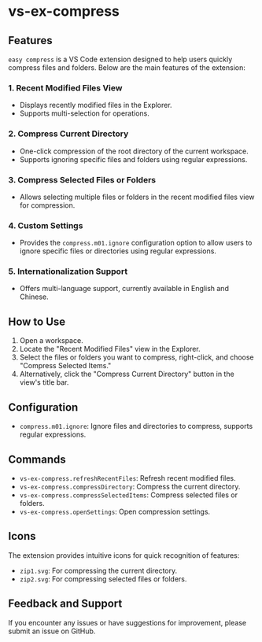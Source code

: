 # vs-ex-compress

## Features

`easy compress` is a VS Code extension designed to help users quickly compress files and folders. Below are the main features of the extension:

### 1. Recent Modified Files View
- Displays recently modified files in the Explorer.
- Supports multi-selection for operations.

### 2. Compress Current Directory
- One-click compression of the root directory of the current workspace.
- Supports ignoring specific files and folders using regular expressions.

### 3. Compress Selected Files or Folders
- Allows selecting multiple files or folders in the recent modified files view for compression.

### 4. Custom Settings
- Provides the `compress.m01.ignore` configuration option to allow users to ignore specific files or directories using regular expressions.

### 5. Internationalization Support
- Offers multi-language support, currently available in English and Chinese.

## How to Use

1. Open a workspace.
2. Locate the "Recent Modified Files" view in the Explorer.
3. Select the files or folders you want to compress, right-click, and choose "Compress Selected Items."
4. Alternatively, click the "Compress Current Directory" button in the view's title bar.

## Configuration

- `compress.m01.ignore`: Ignore files and directories to compress, supports regular expressions.

## Commands

- `vs-ex-compress.refreshRecentFiles`: Refresh recent modified files.
- `vs-ex-compress.compressDirectory`: Compress the current directory.
- `vs-ex-compress.compressSelectedItems`: Compress selected files or folders.
- `vs-ex-compress.openSettings`: Open compression settings.

## Icons

The extension provides intuitive icons for quick recognition of features:
- `zip1.svg`: For compressing the current directory.
- `zip2.svg`: For compressing selected files or folders.

## Feedback and Support

If you encounter any issues or have suggestions for improvement, please submit an issue on GitHub.